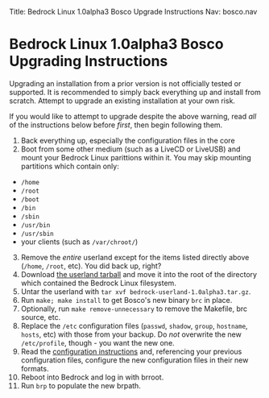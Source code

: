 Title: Bedrock Linux 1.0alpha3 Bosco Upgrade Instructions
Nav: bosco.nav

Bedrock Linux 1.0alpha3 Bosco Upgrading Instructions
====================================================

Upgrading an installation from a prior version is not officially tested or
supported.  It is recommended to simply back everything up and install from
scratch.  Attempt to upgrade an existing installation at your own risk.

If you would like to attempt to upgrade despite the above warning, read *all*
of the instructions below before *first*, then begin following them.

1. Back everything up, especially the configuration files in the core
2. Boot from some other medium (such as a LiveCD or LiveUSB) and mount your
Bedrock Linux parittions within it.  You may skip mounting partitions which
contain only:
 - `/home`
 - `/root`
 - `/boot`
 - `/bin`
 - `/sbin`
 - `/usr/bin`
 - `/usr/sbin`
 - your clients (such as `/var/chroot/`)
3. Remove the *entire* userland except for the items listed directly above
(`/home`, `/root`, etc).  You did back up, right?
4. Download [the userland tarball](bedrock-userland-1.0alpha3.tar.gz) and move it into the root of the directory which contained the Bedrock Linux filesystem.
5. Untar the userland with `tar xvf bedrock-userland-1.0alpha3.tar.gz`.
6. Run `make; make install` to get Bosco's new binary `brc` in place.
7. Optionally, run `make remove-unnecessary` to remove the Makefile, brc
source, etc.
8. Replace the `/etc` configuration files (`passwd`, `shadow`, `group`,
`hostname`, `hosts`, etc) with those from your backup.  Do *not* overwrite the
new `/etc/profile`, though - you want the new one.
9. Read the [configuration instructions](configure.html) and, referencing your
previous configuration files, configure the new configuration files in their
new formats.
10. Reboot into Bedrock and log in with brroot.
11. Run `brp` to populate the new brpath.

